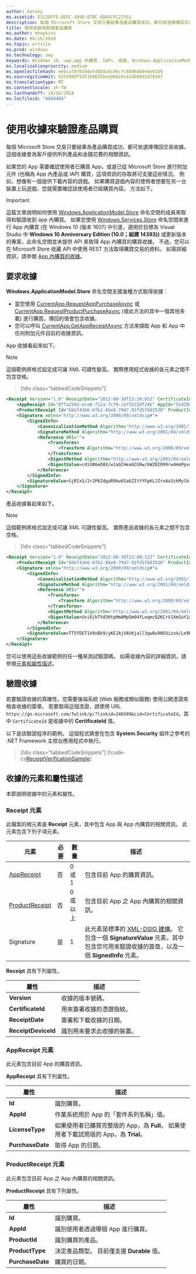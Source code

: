 ```yaml
---
author: Xansky
ms.assetid: E322DFFE-8EEC-499D-87BC-EDA5CFC27551
description: 每個 Microsoft Store 交易只要結果為產品購買成功，都可依選擇傳回交易收據。
title: 使用收據來驗證產品購買
ms.author: mhopkins
ms.date: 04/16/2018
ms.topic: article
ms.prod: windows
ms.technology: uwp
keywords: Windows 10, uwp,app 內購買, IAPs, 收據, Windows.ApplicationModel.Store
ms.localizationpriority: medium
ms.openlocfilehash: ee6ca7876588efd8b8a5c86cfc8896d84ede91b9
ms.sourcegitcommit: 9354909f9351b9635bee9bb2dc62db60d2d70107
ms.translationtype: MT
ms.contentlocale: zh-TW
ms.lasthandoff: 10/16/2018
ms.locfileid: "4684484"
---
```

# <a name="use-receipts-to-verify-product-purchases"></a>使用收據來驗證產品購買

每個 Microsoft Store 交易只要結果為產品購買成功，都可依選擇傳回交易收據。 這個收據會為客戶提供所列產品和金錢花費的相關資訊。

如果您的 App 需要確認使用者已購買 App，或是已從 Microsoft Store 進行附加元件 (也稱為 App 內產品或 IAP) 購買，這項資訊的存取將可支援這些情況。 例如，想像有一個提供下載內容的遊戲。 如果購買遊戲內容的使用者想要在另一台裝置上玩遊戲，您就需要確認該使用者已經購買內容。 方法如下。

> [!IMPORTANT]
> 這篇文章說明如何使用 [Windows.ApplicationModel.Store](https://docs.microsoft.com/uwp/api/Windows.ApplicationModel.Store) 命名空間的成員來取得和驗證收到 app 內購買。 如果您使用 [Windows.Services.Store](https://docs.microsoft.com/uwp/api/Windows.Services.Store) 命名空間來進行 App 內購買 (在 Windows 10 (版本 1607) 中引進，適用於目標為 Visual Studio 中 **Windows 10 Anniversary Edition (10.0；組建 14393))** 或更新版本的專案，此命名空間並未提供 API 來取得 App 內購買的購買收據。 不過，您可以在 Microsoft Store 收藏 API 中使用 REST 方法取得購買交易的資料。 如需詳細資訊，請參閱 [App 內購買的收據](in-app-purchases-and-trials.md#receipts)。

## <a name="requesting-a-receipt"></a>要求收據


**Windows.ApplicationModel.Store** 命名空間支援幾種方式取得收據︰

* 當您使用 [CurrentApp.RequestAppPurchaseAsync](https://docs.microsoft.com/uwp/api/windows.applicationmodel.store.currentapp.requestapppurchaseasync) 或 [CurrentApp.RequestProductPurchaseAsync](https://docs.microsoft.com/uwp/api/windows.applicationmodel.store.currentapp.requestproductpurchaseasync) (或此方法的其中一個其他多載) 進行購買，傳回的值會包含收據。
* 您可以呼叫 [CurrentApp.GetAppReceiptAsync](https://docs.microsoft.com/uwp/api/windows.applicationmodel.store.currentapp.getappreceiptasync) 方法來擷取 App 和 App 中任何附加元件目前的收據資訊。

App 收據看起來如下。

> [!NOTE]
> 這個範例將格式設定成可讓 XML 可讀性變高。 實際應用程式收據的各元素之間不包含空格。

> [!div class="tabbedCodeSnippets"]
```xml
<Receipt Version="1.0" ReceiptDate="2012-08-30T23:10:05Z" CertificateId="b809e47cd0110a4db043b3f73e83acd917fe1336" ReceiptDeviceId="4e362949-acc3-fe3a-e71b-89893eb4f528">
    <AppReceipt Id="8ffa256d-eca8-712a-7cf8-cbf5522df24b" AppId="55428GreenlakeApps.CurrentAppSimulatorEventTest_z7q3q7z11crfr" PurchaseDate="2012-06-04T23:07:24Z" LicenseType="Full" />
    <ProductReceipt Id="6bbf4366-6fb2-8be8-7947-92fd5f683530" ProductId="Product1" PurchaseDate="2012-08-30T23:08:52Z" ExpirationDate="2012-09-02T23:08:49Z" ProductType="Durable" AppId="55428GreenlakeApps.CurrentAppSimulatorEventTest_z7q3q7z11crfr" />
    <Signature xmlns="http://www.w3.org/2000/09/xmldsig#">
        <SignedInfo>
            <CanonicalizationMethod Algorithm="http://www.w3.org/2001/10/xml-exc-c14n#" />
            <SignatureMethod Algorithm="http://www.w3.org/2001/04/xmldsig-more#rsa-sha256" />
            <Reference URI="">
                <Transforms>
                    <Transform Algorithm="http://www.w3.org/2000/09/xmldsig#enveloped-signature" />
                </Transforms>
                <DigestMethod Algorithm="http://www.w3.org/2001/04/xmlenc#sha256" />
                <DigestValue>cdiU06eD8X/w1aGCHeaGCG9w/kWZ8I099rw4mmPpvdU=</DigestValue>
            </Reference>
        </SignedInfo>
        <SignatureValue>SjRIxS/2r2P6ZdgaR9bwUSa6ZItYYFpKLJZrnAa3zkMylbiWjh9oZGGng2p6/gtBHC2dSTZlLbqnysJjl7mQp/A3wKaIkzjyRXv3kxoVaSV0pkqiPt04cIfFTP0JZkE5QD/vYxiWjeyGp1dThEM2RV811sRWvmEs/hHhVxb32e8xCLtpALYx3a9lW51zRJJN0eNdPAvNoiCJlnogAoTToUQLHs72I1dECnSbeNPXiG7klpy5boKKMCZfnVXXkneWvVFtAA1h2sB7ll40LEHO4oYN6VzD+uKd76QOgGmsu9iGVyRvvmMtahvtL1/pxoxsTRedhKq6zrzCfT8qfh3C1w==</SignatureValue>
    </Signature>
</Receipt>
```

產品收據看起來如下。

> [!NOTE]
> 這個範例將格式設定成可讓 XML 可讀性變高。 實際產品收據的各元素之間不包含空格。

> [!div class="tabbedCodeSnippets"]
```xml
<Receipt Version="1.0" ReceiptDate="2012-08-30T23:08:52Z" CertificateId="b809e47cd0110a4db043b3f73e83acd917fe1336" ReceiptDeviceId="4e362949-acc3-fe3a-e71b-89893eb4f528">
    <ProductReceipt Id="6bbf4366-6fb2-8be8-7947-92fd5f683530" ProductId="Product1" PurchaseDate="2012-08-30T23:08:52Z" ExpirationDate="2012-09-02T23:08:49Z" ProductType="Durable" AppId="55428GreenlakeApps.CurrentAppSimulatorEventTest_z7q3q7z11crfr" />
    <Signature xmlns="http://www.w3.org/2000/09/xmldsig#">
        <SignedInfo>
            <CanonicalizationMethod Algorithm="http://www.w3.org/2001/10/xml-exc-c14n#" />
            <SignatureMethod Algorithm="http://www.w3.org/2001/04/xmldsig-more#rsa-sha256" />
            <Reference URI="">
                <Transforms>
                    <Transform Algorithm="http://www.w3.org/2000/09/xmldsig#enveloped-signature" />
                </Transforms>
                <DigestMethod Algorithm="http://www.w3.org/2001/04/xmlenc#sha256" />
                <DigestValue>Uvi8jkTYd3HtpMmAMpOm94fLeqmcQ2KCrV1XmSuY1xI=</DigestValue>
            </Reference>
        </SignedInfo>
        <SignatureValue>TT5fDET1X9nBk9/yKEJAjVASKjall3gw8u9N5Uizx4/Le9RtJtv+E9XSMjrOXK/TDicidIPLBjTbcZylYZdGPkMvAIc3/1mdLMZYJc+EXG9IsE9L74LmJ0OqGH5WjGK/UexAXxVBWDtBbDI2JLOaBevYsyy+4hLOcTXDSUA4tXwPa2Bi+BRoUTdYE2mFW7ytOJNEs3jTiHrCK6JRvTyU9lGkNDMNx9loIr+mRks+BSf70KxPtE9XCpCvXyWa/Q1JaIyZI7llCH45Dn4SKFn6L/JBw8G8xSTrZ3sBYBKOnUDbSCfc8ucQX97EyivSPURvTyImmjpsXDm2LBaEgAMADg==</SignatureValue>
    </Signature>
</Receipt>
```

您可以使用這些收據範例的任一種來測試驗證碼。 如需收據內容的詳細資訊，請參閱[元素和屬性描述](#receipt-descriptions)。

## <a name="validating-a-receipt"></a>驗證收據

若要驗證收據的真確性，您需要後端系統 (Web 服務或類似服務) 使用公開憑證來檢查收據的簽章。 若要取得這個憑證，請使用 URL ```https://go.microsoft.com/fwlink/p/?linkid=246509&cid=CertificateId```，其中 ```CertificateId``` 是收據中的 **CertificateId** 值。

以下是該驗證程序的範例。 這個程式碼會在包含 **System.Security** 組件之參考的 .NET Framework 主控台應用程式中執行。

> [!div class="tabbedCodeSnippets"]
[!code-cs[ReceiptVerificationSample](./code/ReceiptVerificationSample/cs/Program.cs#ReceiptVerificationSample)]

<span id="receipt-descriptions" />

## <a name="element-and-attribute-descriptions-for-a-receipt"></a>收據的元素和屬性描述

本節說明收據中的元素和屬性。

### <a name="receipt-element"></a>Receipt 元素

此檔案的根元素是 **Receipt** 元素，其中包含 App 與 App 內購買的相關資訊。 此元素包含下列子項元素。

|  元素  |  必要  |  數量  |  描述   |
|-------------|------------|--------|--------|
|  [AppReceipt](#appreceipt)  |    否        |  0 或 1  |  包含目前 App 的購買資訊。            |
|  [ProductReceipt](#productreceipt)  |     否       |  0 或以上    |   包含目前 App 之 App 內購買的相關資訊。     |
|  Signature  |      是      |  1   |   此元素是標準的 [XML-DSIG 建構](http://go.microsoft.com/fwlink/p/?linkid=251093)。 它包含一個 **SignatureValue** 元素，其中包含您可用來驗證收據的簽章，以及一個 **SignedInfo** 元素。      |

**Receipt** 具有下列屬性。

|  屬性  |  描述   |
|-------------|-------------------|
|  **Version**  |    收據的版本號碼。            |
|  **CertificateId**  |     用來簽署收據的憑證指紋。          |
|  **ReceiptDate**  |    簽署和下載收據的日期。           |  
|  **ReceiptDeviceId**  |   識別用來要求此收據的裝置。         |  |

<span id="appreceipt" />

### <a name="appreceipt-element"></a>AppReceipt 元素

此元素包含目前 App 的購買資訊。

**AppReceipt** 具有下列屬性。

|  屬性  |  描述   |
|-------------|-------------------|
|  **Id**  |    識別購買。           |
|  **AppId**  |     作業系統用於 App 的「套件系列名稱」值。           |
|  **LicenseType**  |    如果使用者已購買完整版的 App，為 **Full**。 如果使用者下載試用版的 App，為 **Trial**。           |  
|  **PurchaseDate**  |    取得 App 的日期。          |  |

<span id="productreceipt" />

### <a name="productreceipt-element"></a>ProductReceipt 元素

此元素包含目前 App 之 App 內購買的相關資訊。

**ProductReceipt** 具有下列屬性。

|  屬性  |  描述   |
|-------------|-------------------|
|  **Id**  |    識別購買。           |
|  **AppId**  |     識別使用者透過哪個 App 進行購買。           |
|  **ProductId**  |     識別購買的產品。           |
|  **ProductType**  |    決定產品類型。 目前僅支援 **Durable** 值。          |  
|  **PurchaseDate**  |    購買的日期。          |  |

 

 

